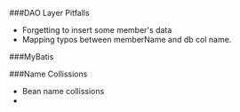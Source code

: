 ###DAO Layer Pitfalls
  - Forgetting to insert some member's data
  - Mapping typos between memberName and db col name.

###MyBatis


###Name Collissions
 - Bean name collissions
 - 
